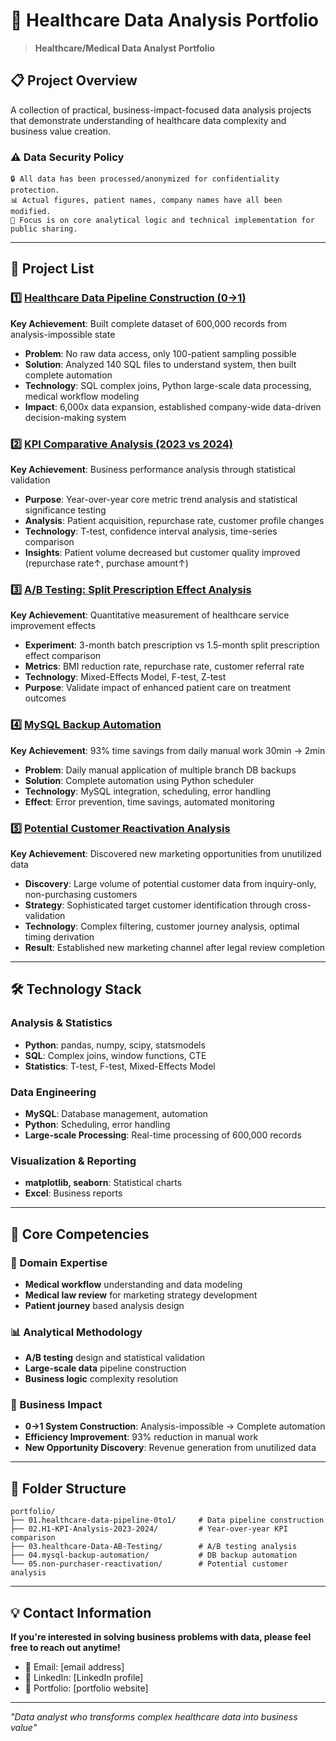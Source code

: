 # 🏥 Healthcare Data Analysis Portfolio

> **Healthcare/Medical Data Analyst Portfolio**

## 📋 Project Overview

A collection of practical, business-impact-focused data analysis projects that demonstrate understanding of healthcare data complexity and business value creation.

### ⚠️ Data Security Policy
```
🔒 All data has been processed/anonymized for confidentiality protection.
📊 Actual figures, patient names, company names have all been modified.
🔧 Focus is on core analytical logic and technical implementation for public sharing.
```

---

## 🚀 Project List

### 1️⃣ [Healthcare Data Pipeline Construction (0→1)](./01.healthcare-data-pipeline-0to1/)
**Key Achievement**: Built complete dataset of 600,000 records from analysis-impossible state

- **Problem**: No raw data access, only 100-patient sampling possible
- **Solution**: Analyzed 140 SQL files to understand system, then built complete automation
- **Technology**: SQL complex joins, Python large-scale data processing, medical workflow modeling
- **Impact**: 6,000x data expansion, established company-wide data-driven decision-making system

### 2️⃣ [KPI Comparative Analysis (2023 vs 2024)](./H1-KPI-Analysis-2023-2024/)
**Key Achievement**: Business performance analysis through statistical validation

- **Purpose**: Year-over-year core metric trend analysis and statistical significance testing
- **Analysis**: Patient acquisition, repurchase rate, customer profile changes
- **Technology**: T-test, confidence interval analysis, time-series comparison
- **Insights**: Patient volume decreased but customer quality improved (repurchase rate↑, purchase amount↑)

### 3️⃣ [A/B Testing: Split Prescription Effect Analysis](./03.healthcare-Data-AB-Testing/)
**Key Achievement**: Quantitative measurement of healthcare service improvement effects

- **Experiment**: 3-month batch prescription vs 1.5-month split prescription effect comparison
- **Metrics**: BMI reduction rate, repurchase rate, customer referral rate
- **Technology**: Mixed-Effects Model, F-test, Z-test
- **Purpose**: Validate impact of enhanced patient care on treatment outcomes

### 4️⃣ [MySQL Backup Automation](./04.mysql-backup-automation/)
**Key Achievement**: 93% time savings from daily manual work 30min → 2min

- **Problem**: Daily manual application of multiple branch DB backups
- **Solution**: Complete automation using Python scheduler
- **Technology**: MySQL integration, scheduling, error handling
- **Effect**: Error prevention, time savings, automated monitoring

### 5️⃣ [Potential Customer Reactivation Analysis](./05.non-purchaser-reactivation/)
**Key Achievement**: Discovered new marketing opportunities from unutilized data

- **Discovery**: Large volume of potential customer data from inquiry-only, non-purchasing customers
- **Strategy**: Sophisticated target customer identification through cross-validation
- **Technology**: Complex filtering, customer journey analysis, optimal timing derivation
- **Result**: Established new marketing channel after legal review completion

---

## 🛠️ Technology Stack

### Analysis & Statistics
- **Python**: pandas, numpy, scipy, statsmodels
- **SQL**: Complex joins, window functions, CTE
- **Statistics**: T-test, F-test, Mixed-Effects Model

### Data Engineering
- **MySQL**: Database management, automation
- **Python**: Scheduling, error handling
- **Large-scale Processing**: Real-time processing of 600,000 records

### Visualization & Reporting
- **matplotlib, seaborn**: Statistical charts
- **Excel**: Business reports

---

## 🎯 Core Competencies

### 🏥 Domain Expertise
- **Medical workflow** understanding and data modeling
- **Medical law review** for marketing strategy development
- **Patient journey** based analysis design

### 📊 Analytical Methodology
- **A/B testing** design and statistical validation
- **Large-scale data** pipeline construction
- **Business logic** complexity resolution

### 🚀 Business Impact
- **0→1 System Construction**: Analysis-impossible → Complete automation
- **Efficiency Improvement**: 93% reduction in manual work
- **New Opportunity Discovery**: Revenue generation from unutilized data

---

## 📂 Folder Structure

```
portfolio/
├── 01.healthcare-data-pipeline-0to1/     # Data pipeline construction
├── 02.H1-KPI-Analysis-2023-2024/         # Year-over-year KPI comparison
├── 03.healthcare-Data-AB-Testing/        # A/B testing analysis  
├── 04.mysql-backup-automation/           # DB backup automation
└── 05.non-purchaser-reactivation/        # Potential customer analysis
```

---

## 💡 Contact Information

**If you're interested in solving business problems with data, please feel free to reach out anytime!**

- 📧 Email: [email address]
- 💼 LinkedIn: [LinkedIn profile]
- 📱 Portfolio: [portfolio website]

---

*"Data analyst who transforms complex healthcare data into business value"*